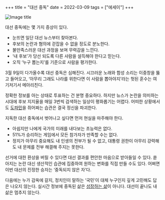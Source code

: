 +++
title = "대선 중독"
date = 2022-03-09
tags = ["에세이"]
+++

![Image title](https://bear-images.sfo2.cdn.digitaloceanspaces.com/kang-1662249997.webp)

대선 중독에는 몇 가지 증상이 있다.

* 눈뜨면 일단 대선 뉴스부터 찾아본다.
* 후보의 논란과 혐의에 걷잡을 수 없을 정도로 분노한다.
* 불만족스러운 대선 과정을 보며 무력감을 느낀다.
* ‘내 후보’가 당선 되도록 다른 사람을 설득해야 한다고 믿는다.
* 오직 ‘누구 뽑는지’를 기준으로 사람을 평가한다.

3월 9일이 다가올수록 대선 중독은 심해진다. 시끄러운 노래와 함성 소리는 이중창을 뚫고 들어오고, ‘아무리 그래도 나라를 위한다면 이 사람을 뽑아야지’라는 헛된 훈수는 여기저기서 메아리친다.

정확한 정보를 아는 상태로 투표하는 건 분명 중요하다. 하지만 뉴스가 논란을 의미하는 시대에 후보 지지율을 매일 3번씩 검색하는 일상이 평화롭기는 어렵다. 어떠한 상황에서도 [도파민](https://www.hankyung.com/life/article/2021093076581)을 쥐어짜는 습관은 결국 정신을 파괴한다.

지독한 대선 중독에서 벗어나고 싶다면 먼저 현실을 마주해야 한다.

* 아쉽지만 나에게 국가의 미래를 내다보는 초능력은 없다.
* 51%가 승리하는 게임에서 모든 참가자가 만족할 수는 없다.
* 정치가 아무리 중요해도 내 인생의 전부가 될 수 없고, 대통령 권한이 아무리 강력해도 내 문제를 전부 해결해 주지는 못한다.

선거에 대한 환상을 버릴 수 있다면 대선 결과를 편안한 마음으로 받아들일 수 있다. 쏟아지는 논란 대신 생산적인 습관에 집중하여 원하는 변화를 직접 만들 수도 있다. 어쩌면 이번 대선의 진정한 승자는 ‘중독되지 않은 자’다.

다음에는 누가 감옥에 갈지, 정치인이 말하는 ‘국민’이 대체 누구인지 깊게 고민해도 답은 나오지 않는다. 실시간 정보에 중독된 삶은 [성장하는 삶](https://kangminsuk.com/ko/blog/growth/)이 아니다. 대선이 끝나도 내 삶은 멈추지 않는다.